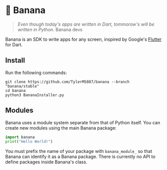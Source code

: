 # 🍌 Banana

> *Even though today's apps are written in Dart, tommorow's will be written in Python.* Banana devs

Banana is an SDK to write apps for any screen, inspired by Google's [Flutter](https://flutter.dev)
for Dart.

## Install

Run the following commands:

```
git clone https://github.com/TylerMS887/banana --branch "banana/stable"
cd banana
python3 BananaInstaller.py
```

## Modules

Banana uses a module system separate from that of Python itself. You can
create new modules using the main Banana package:

```python
import banana
print("Hello World!")
```

You must prefix the name of your package with `banana_module_` so that
Banana can identify it as a Banana package. There is currently no
API to define packages inside Banana's class.
